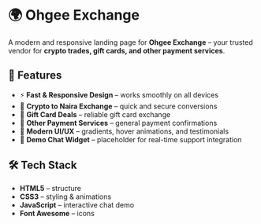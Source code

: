 # 🌍 Ohgee Exchange

A modern and responsive landing page for **Ohgee Exchange** – your trusted vendor for **crypto trades, gift cards, and other payment services**.  

## 🚀 Features
- ⚡ **Fast & Responsive Design** – works smoothly on all devices  
- 💱 **Crypto to Naira Exchange** – quick and secure conversions  
- 🎁 **Gift Card Deals** – reliable gift card exchange  
- 🔐 **Other Payment Services** – general payment confirmations  
- 🎨 **Modern UI/UX** – gradients, hover animations, and testimonials  
- 💬 **Demo Chat Widget** – placeholder for real-time support integration  

## 🛠️ Tech Stack
- **HTML5** – structure  
- **CSS3** – styling & animations  
- **JavaScript** – interactive chat demo  
- **Font Awesome** – icons  

